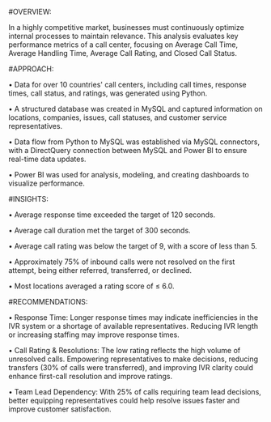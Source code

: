
#OVERVIEW:

In a highly competitive market, businesses must continuously optimize internal processes to maintain relevance. This analysis evaluates key performance metrics of a call center, focusing on Average Call Time, Average Handling Time, Average Call Rating, and Closed Call Status.

#APPROACH:

•	Data for over 10 countries' call centers, including call times, response times, call status, and ratings, was generated using Python.

•	A structured database was created in MySQL and captured information on locations, companies, issues, call statuses, and customer service representatives.

•	Data flow from Python to MySQL was established via MySQL connectors, with a DirectQuery connection between MySQL and Power BI to ensure real-time data updates.

•	Power BI was used for analysis, modeling, and creating dashboards to visualize performance.

#INSIGHTS:

•	Average response time exceeded the target of 120 seconds.

•	Average call duration met the target of 300 seconds.

•	Average call rating was below the target of 9, with a score of less than 5.

•	Approximately 75% of inbound calls were not resolved on the first attempt, being either referred, transferred, or declined.

•	Most locations averaged a rating score of ≤ 6.0.

#RECOMMENDATIONS:

•	Response Time: Longer response times may indicate inefficiencies in the IVR system or a shortage of available representatives. Reducing IVR length or increasing staffing may improve response times.

•	Call Rating & Resolutions: The low rating reflects the high volume of unresolved calls. Empowering representatives to make decisions, reducing transfers (30% of calls were transferred), and improving IVR clarity could enhance first-call resolution and improve ratings.

•	Team Lead Dependency: With 25% of calls requiring team lead decisions, better equipping representatives could help resolve issues faster and improve customer satisfaction.

